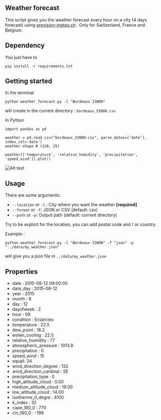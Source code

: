 ## Weather forecast

This script gives you the weather forecast every hour on a city (4 days forecast) using [prevision-meteo.ch](http://www.prevision-meteo.ch/) . Only for Switzerland, France and Belgium.

## Dependency

You just have to 

```
pip install -r requirements.txt
```

## Getting started

In the terminal

```
python weather_forecast.py -l "Bordeaux 33000"
```

will create in the current directory : ```bordeaux_33000.csv```



In Python

```
import pandas as pd

weather = pd.read_csv("bordeaux_33000.csv", parse_dates=['date'], index_col='date')
weather.shape # (120, 25)

weather[['temperature', 'relative_humidity', 'precipitation', 'speed_wind']].plot()
```


![Alt text](https://cloud.githubusercontent.com/assets/8374843/9269341/db518444-4268-11e5-8dc4-de2e185679a8.png "Optional title")



## Usage

There are some arguments:

- ```--location``` or ```-l``` : City where you want the weather **[required]**
- ```--format``` or ```-f```: JSON or CSV (default: csv)
- ```--path``` or ```-p```: Output path (default: current directory)

Try to be explicit for the location, you can add postal code and / or country.

Example :

```python weather_forecast.py -l "Bordeaux 33000" -f "json" -p "../data/my_weather.json"```

will give you a json file in ```../data/my_weather.json```

## Properties 

- date : 2015-08-12 09:00:00
- date_day : 2015-08-12
- year : 2015
- month : 8
- day : 12
- dayofweek : 2
- hour : 09
- condition : Eclaircies
- temperature : 22.5
- dew_point : 18.2
- eolien_cooling :  22.5
- relative_humidity : 77
- atmospheric_pressure : 1013.8
- precipitation : 0
- speed_wind : 15
- squall: 24
- wind_direction_degree : 132
- wind_direction_cardinal : SE
- precipitation_type : 0
- high_altitude_cloud : 0.00
- medium_altitude_cloud :  19.00
- low_altitude_cloud : 14.00
- isotherme_0_degre : 4100
- k_index : 32
- cape_180_0 : 770
- cin_180_0 : -196




